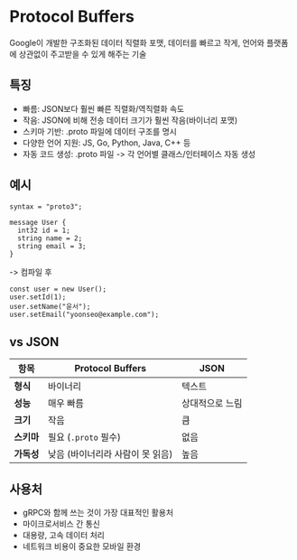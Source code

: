 # Protocol Buffers

Google이 개발한 구조화된 데이터 직렬화 포맷, 데이터를 빠르고 작게, 언어와 플랫폼에 상관없이 주고받을 수 있게 해주는 기술

## 특징

- 빠름: JSON보다 훨씬 빠른 직렬화/역직렬화 속도
- 작음: JSON에 비해 전송 데이터 크기가 훨씬 작음(바이너리 포맷)
- 스키마 기반: .proto 파일에 데이터 구조를 명시
- 다양한 언어 지원: JS, Go, Python, Java, C++ 등
- 자동 코드 생성: .proto 파일 -> 각 언어별 클래스/인터페이스 자동 생성

## 예시

```
syntax = "proto3";

message User {
  int32 id = 1;
  string name = 2;
  string email = 3;
}
```

-> 컴파일 후

```
const user = new User();
user.setId(1);
user.setName("윤서");
user.setEmail("yoonseo@example.com");
```

## vs JSON

| 항목      | Protocol Buffers    | JSON     |
| ------- | ------------------- | -------- |
| **형식**  | 바이너리                | 텍스트      |
| **성능**  | 매우 빠름               | 상대적으로 느림 |
| **크기**  | 작음                  | 큼        |
| **스키마** | 필요 (`.proto` 필수)    | 없음       |
| **가독성** | 낮음 (바이너리라 사람이 못 읽음) | 높음       |

## 사용처

- gRPC와 함께 쓰는 것이 가장 대표적인 활용처
- 마이크로서비스 간 통신
- 대용량, 고속 데이터 처리
- 네트워크 비용이 중요한 모바일 환경

